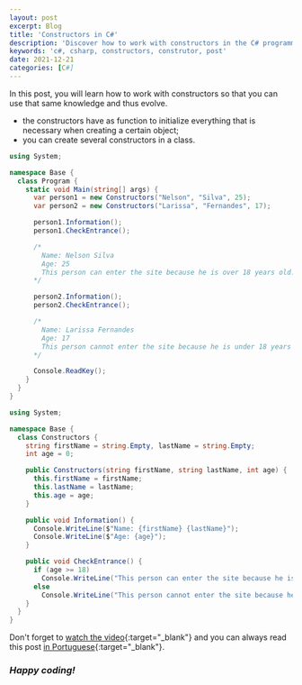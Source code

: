 ```yaml
---
layout: post
excerpt: Blog
title: 'Constructors in C#'
description: 'Discover how to work with constructors in the C# programming language. Get answers to your questions with the theory and examples presented.'
keywords: 'c#, csharp, constructors, construtor, post'
date: 2021-12-21
categories: [C#]
---
```


In this post, you will learn how to work with constructors so that you can use that same knowledge and thus evolve.

- the constructors have as function to initialize everything that is necessary when creating a certain object;
- you can create several constructors in a class.

```csharp
using System;

namespace Base {
  class Program {
    static void Main(string[] args) {
      var person1 = new Constructors("Nelson", "Silva", 25);
      var person2 = new Constructors("Larissa", "Fernandes", 17);

      person1.Information();
      person1.CheckEntrance();

      /*
        Name: Nelson Silva
        Age: 25
        This person can enter the site because he is over 18 years old.
      */

      person2.Information();
      person2.CheckEntrance();

      /*
        Name: Larissa Fernandes
        Age: 17
        This person cannot enter the site because he is under 18 years of age.
      */

      Console.ReadKey();
    }
  }
}
```

```csharp
using System;

namespace Base {
  class Constructors {
    string firstName = string.Empty, lastName = string.Empty;
    int age = 0;

    public Constructors(string firstName, string lastName, int age) {
      this.firstName = firstName;
      this.lastName = lastName;
      this.age = age;
    }

    public void Information() {
      Console.WriteLine($"Name: {firstName} {lastName}");
      Console.WriteLine($"Age: {age}");
    }

    public void CheckEntrance() {
      if (age >= 18)
        Console.WriteLine("This person can enter the site because he is over 18 years old.");
      else
        Console.WriteLine("This person cannot enter the site because he is under 18 years of age.");
    }
  }
}
```

Don't forget to [watch the video](https://youtu.be/b65giOzFRYU){:target="\_blank"} and you can always read this post [in Portuguese](https://caffeinealgorithm.com/blog/20211221/construtores-em-csharp/){:target="\_blank"}.

### _Happy coding!_
